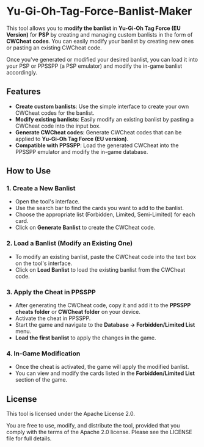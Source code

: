 # Yu-Gi-Oh-Tag-Force-Banlist-Maker

This tool allows you to **modify the banlist** in **Yu-Gi-Oh Tag Force (EU Version)** for **PSP** by creating and managing custom banlists in the form of **CWCheat codes**. You can easily modify your banlist by creating new ones or pasting an existing CWCheat code.

Once you've generated or modified your desired banlist, you can load it into your PSP or PPSSPP (a PSP emulator) and modify the in-game banlist accordingly.

## Features

- **Create custom banlists**: Use the simple interface to create your own CWCheat codes for the banlist.
- **Modify existing banlists**: Easily modify an existing banlist by pasting a CWCheat code into the input box.
- **Generate CWCheat codes**: Generate CWCheat codes that can be applied to **Yu-Gi-Oh Tag Force (EU version)**.
- **Compatible with PPSSPP**: Load the generated CWCheat into the PPSSPP emulator and modify the in-game database.

## How to Use

### 1. **Create a New Banlist**
- Open the tool's interface.
- Use the search bar to find the cards you want to add to the banlist.
- Choose the appropriate list (Forbidden, Limited, Semi-Limited) for each card.
- Click on **Generate Banlist** to create the CWCheat code.

### 2. **Load a Banlist (Modify an Existing One)**
- To modify an existing banlist, paste the CWCheat code into the text box on the tool's interface.
- Click on **Load Banlist** to load the existing banlist from the CWCheat code.

### 3. **Apply the Cheat in PPSSPP**
- After generating the CWCheat code, copy it and add it to the **PPSSPP cheats folder** or **CWCheat folder** on your device.
- Activate the cheat in PPSSPP.
- Start the game and navigate to the **Database -> Forbidden/Limited List** menu.
- **Load the first banlist** to apply the changes in the game.

### 4. **In-Game Modification**
- Once the cheat is activated, the game will apply the modified banlist.
- You can view and modify the cards listed in the **Forbidden/Limited List** section of the game.

## License
This tool is licensed under the Apache License 2.0.

You are free to use, modify, and distribute the tool, provided that you comply with the terms of the Apache 2.0 license. Please see the LICENSE file for full details.
